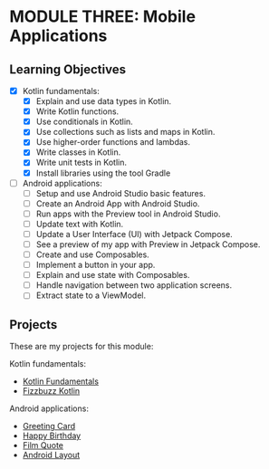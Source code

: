 # MODULE THREE: Mobile Applications

## Learning Objectives

- [x] Kotlin fundamentals:
  - [x] Explain and use data types in Kotlin.
  - [x] Write Kotlin functions.
  - [x] Use conditionals in Kotlin.
  - [x] Use collections such as lists and maps in Kotlin.
  - [x] Use higher-order functions and lambdas.
  - [x] Write classes in Kotlin.
  - [x] Write unit tests in Kotlin.
  - [x] Install libraries using the tool Gradle
- [ ] Android applications:
  - [ ] Setup and use Android Studio basic features.
  - [ ] Create an Android App with Android Studio.
  - [ ] Run apps with the Preview tool in Android Studio.
  - [ ] Update text with Kotlin.
  - [ ] Update a User Interface (UI) with Jetpack Compose.
  - [ ] See a preview of my app with Preview in Jetpack Compose.
  - [ ] Create and use Composables.
  - [ ] Implement a button in your app.
  - [ ] Explain and use state with Composables.
  - [ ] Handle navigation between two application screens.
  - [ ] Extract state to a ViewModel.

## Projects

These are my projects for this module: 

Kotlin fundamentals:
- [Kotlin Fundamentals](https://github.com/NatalieJClark/kotlin-fundamentals)
- [Fizzbuzz Kotlin](https://github.com/NatalieJClark/fizzbuzz-kotlin)

Android applications:
- [Greeting Card](https://github.com/NatalieJClark/greeting-card)
- [Happy Birthday](https://github.com/NatalieJClark/happy-birthday)
- [Film Quote](https://github.com/NatalieJClark/film-quote)
- [Android Layout](https://github.com/NatalieJClark/android-layout)

